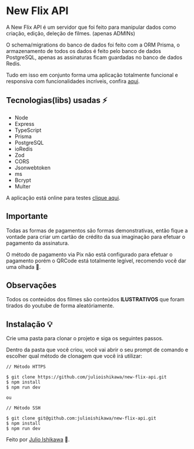 # New Flix API

A New Flix API é um servidor que foi feito para manipular dados como criação, edição, deleção de filmes. (apenas ADMINs)

O schema/migrations do banco de dados foi feito com a ORM Prisma, o armazenamento de todos os dados é feito pelo banco de dados PostgreSQL, apenas as assinaturas ficam guardadas no banco de dados Redis.

Tudo em isso em conjunto forma uma aplicação totalmente funcional e responsiva com funcionalidades incríveis, confira [aqui](https://github.com/shuharib0t/new-flix-app).

## Tecnologias(libs) usadas ⚡️

- Node
- Express
- TypeScript
- Prisma
- PostgreSQL
- ioRedis
- Zod
- CORS
- Jsonwebtoken
- ms
- Bcrypt
- Multer
 
A aplicação está online para testes [clique aqui](https://newflixtest.netlify.app).

## Importante

Todas as formas de pagamentos são formas demonstrativas, então fique a vontade para criar um cartão de crédito da sua imaginação para efetuar o pagamento da assinatura.

O método de pagamento via Pix não está configurado para efetuar o pagamento porém o QRCode está totalmente legível, recomendo você dar uma olhada 👀.

## Observações

Todos os conteúdos dos filmes são conteúdos **ILUSTRATIVOS** que foram tirados do youtube de forma aleatóriamente.

## Instalação 💡

Crie uma pasta para clonar o projeto e siga os seguintes passos.

Dentro da pasta que você criou, você vai abrir o seu prompt de comando e escolher qual método de clonagem que você irá utilizar:

```
// Método HTTPS

$ git clone https://github.com/julioishikawa/new-flix-api.git
$ npm install
$ npm run dev

ou

// Método SSH

$ git clone git@github.com:julioishikawa/new-flix-api.git
$ npm install
$ npm run dev
```

Feito por [Julio Ishikawa](https://www.linkedin.com/in/julio-ishikawa) 👋.
